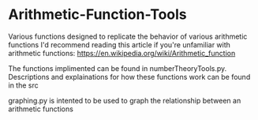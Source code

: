 # Arithmetic-Function-Tools
Various functions designed to replicate the behavior of various arithmetic functions
I'd recommend reading this article if you're unfamiliar with arithmetic functions: https://en.wikipedia.org/wiki/Arithmetic_function

The functions implimented can be found in numberTheoryTools.py. Descriptions and explainations for how these functions work can be found in the src

graphing.py is intented to be used to graph the relationship between an arithmetic functions
